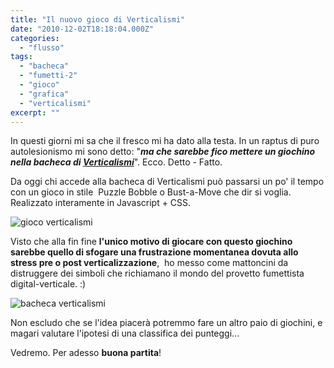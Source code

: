 ```yaml
---
title: "Il nuovo gioco di Verticalismi"
date: "2010-12-02T18:18:04.000Z"
categories: 
  - "flusso"
tags: 
  - "bacheca"
  - "fumetti-2"
  - "gioco"
  - "grafica"
  - "verticalismi"
excerpt: ""
---
```


In questi giorni mi sa che il fresco mi ha dato alla testa. In un raptus di puro autolesionismo mi sono detto: "_**ma che sarebbe fico mettere un giochino nella bacheca di [Verticalismi](http://www.verticalismi.it)**_". Ecco. Detto - Fatto.

Da oggi chi accede alla bacheca di Verticalismi può passarsi un po' il tempo con un gioco in stile  Puzzle Bobble o Bust-a-Move che dir si voglia. Realizzato interamente in Javascript + CSS.

![](https://enricodeleo.s3.eu-south-1.amazonaws.com/uploads/2010/12/Schermata-2010-12-02-a-19.08.56.png" "gioco verticalismi")

Visto che alla fin fine **l'unico motivo di giocare con questo giochino sarebbe quello di sfogare una frustrazione momentanea dovuta allo stress pre o post verticalizzazione**,  ho messo come mattoncini da distruggere dei simboli che richiamano il mondo del provetto fumettista digital-verticale. :)

![](https://enricodeleo.s3.eu-south-1.amazonaws.com/uploads/2010/12/Schermata-2010-12-02-a-19.19.58-1024x420.png" "bacheca verticalismi")

Non escludo che se l'idea piacerà potremmo fare un altro paio di giochini, e magari valutare l'ipotesi di una classifica dei punteggi...

Vedremo. Per adesso **buona partita**!
